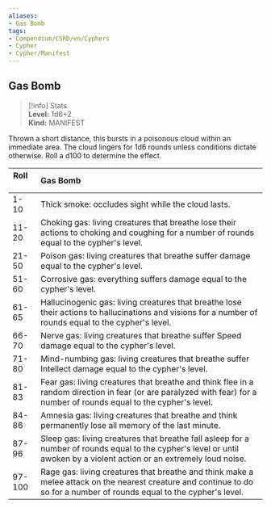 ```yaml
---
aliases:
- Gas Bomb
tags:
- Compendium/CSRD/en/Cyphers
- Cypher
- Cypher/Manifest
---
```


  
## Gas Bomb  
>[!info] Stats  
> **Level:** 1d6+2  
> **Kind:** MANIFEST
  
Thrown a short distance, this bursts in a poisonous cloud within an immediate area. The cloud lingers for 1d6 rounds unless conditions dictate otherwise. Roll a d100 to determine the effect.  

|  Roll &nbsp; &nbsp; &nbsp; | Gas Bomb  |  
| ------------- | :----------- |  
| 1-10 | Thick smoke: occludes sight while the cloud lasts. |  
| 11-20 | Choking gas: living creatures that breathe lose their actions to choking and coughing for a number of rounds equal to the cypher's level. |  
| 21-50 | Poison gas: living creatures that breathe suffer damage equal to the cypher's level. |  
| 51-60 | Corrosive gas: everything suffers damage equal to the cypher's level. |  
| 61-65 | Hallucinogenic gas: living creatures that breathe lose their actions to hallucinations and visions for a number of rounds equal to the cypher's level. |  
| 66-70 | Nerve gas: living creatures that breathe suffer Speed damage equal to the cypher's level. |  
| 71-80 | Mind-numbing gas: living creatures that breathe suffer Intellect damage equal to the cypher's level. |  
| 81-83 | Fear gas: living creatures that breathe and think flee in a random direction in fear (or are paralyzed with fear) for a number of rounds equal to the cypher's level. |  
| 84-86 | Amnesia gas: living creatures that breathe and think permanently lose all memory of the last minute. |  
| 87-96 | Sleep gas: living creatures that breathe fall asleep for a number of rounds equal to the cypher's level or until awoken by a violent action or an extremely loud noise. |  
| 97-100 | Rage gas: living creatures that breathe and think make a melee attack on the nearest creature and continue to do so for a number of rounds equal to the cypher's level. |